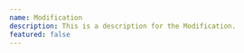 ```yaml
---
name: Modification
description: This is a description for the Modification.
featured: false
---
```

